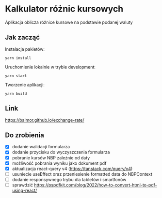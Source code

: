 # Kalkulator różnic kursowych

Aplikacja oblicza różnice kursowe na podstawie podanej waluty

## Jak zacząć

Instalacja pakietów:

```
yarn install
```

Uruchomienie lokalnie w trybie development:

```
yarn start
```

Tworzenie aplikacji:

```
yarn build
```

## Link

https://balmor.github.io/exchange-rate/

## Do zrobienia

- [x] dodanie walidacji formularza
- [x] dodanie przycisku do wyczyszczenia formularza
- [x] pobranie kursów NBP zależnie od daty
- [x] możliwość pobrania wyniku jako dokument pdf
- [x] aktualizacja react-query v4 (https://tanstack.com/query/v4)
- [ ] usuniecie useEffect oraz przeniesienie formatted data do NBPContext
- [ ] dodanie responsywnego trybu dla tabletów i smartfonów
- [ ] sprawdzić https://pspdfkit.com/blog/2022/how-to-convert-html-to-pdf-using-react/
